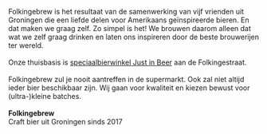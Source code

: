 Folkingebrew is het resultaat van de samenwerking van vijf vrienden uit Groningen die een liefde delen voor Amerikaans geïnspireerde bieren. En dat maken we graag zelf. Zo simpel is het! We brouwen daarom alleen dat wat we zelf graag drinken en laten ons inspireren door de beste brouwerijen ter wereld.<br><br>
Onze thuisbasis is <a href="https://www.justinbeer.nl">speciaalbierwinkel Just in Beer</a> aan de Folkingestraat.<br><br>
Folkingebrew zul je nooit aantreffen in de supermarkt. Ook zal niet altijd ieder bier beschikbaar zijn. Wij gaan voor kwaliteit en kiezen bewust voor (ultra-)kleine batches.<br><br>
<strong>Folkingebrew</strong><br>
Craft bier uit Groningen sinds 2017
